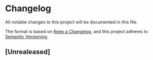 <!--
===========================================================================================
  $$$$$$\  $$\   $$\  $$$$$$\  $$\   $$\  $$$$$$\  $$$$$$$$\ $$\       $$$$$$\   $$$$$$\  
 $$  __$$\ $$ |  $$ |$$  __$$\ $$$\  $$ |$$  __$$\ $$  _____|$$ |     $$  __$$\ $$  __$$\ 
 $$ /  \__|$$ |  $$ |$$ /  $$ |$$$$\ $$ |$$ /  \__|$$ |      $$ |     $$ /  $$ |$$ /  \__|
 $$ |      $$$$$$$$ |$$$$$$$$ |$$ $$\$$ |$$ |$$$$\ $$$$$\    $$ |     $$ |  $$ |$$ |$$$$\ 
 $$ |      $$  __$$ |$$  __$$ |$$ \$$$$ |$$ |\_$$ |$$  __|   $$ |     $$ |  $$ |$$ |\_$$ |
 $$ |  $$\ $$ |  $$ |$$ |  $$ |$$ |\$$$ |$$ |  $$ |$$ |      $$ |     $$ |  $$ |$$ |  $$ |
 \$$$$$$  |$$ |  $$ |$$ |  $$ |$$ | \$$ |\$$$$$$  |$$$$$$$$\ $$$$$$$$\ $$$$$$  |\$$$$$$  |
  \______/ \__|  \__|\__|  \__|\__|  \__| \______/ \________|\________|\______/  \______/ 
===========================================================================================
                                           Changelog
 Author: Fabio Craig Wimmer Florey                                          Version: 0.0.1
===========================================================================================
                                          ~ NOTICE ~

          Project, Copyright © 2022, Fabio Craig Wimmer Florey - All Rights Reserved.

             Unless required by applicable law or agreed to in writing, software      
              distributed under the License is distributed on an "AS IS" BASIS,       
           WITHOUT WARRANTIES OR CONDITIONS OF ANY KIND, either express or implied.   

               See the License for the specific language governing permissions        
                             and limitations under the License.

 License: MIT-0                                          Terms and Conditions: ./LICENSE.md
============================================================================================
-->

# Changelog
All notable changes to this project will be documented in this file.

The format is based on [Keep a Changelog][Keep a Changelog], 
and this project adheres to [Semantic Versioning][Semantic Versioning].

## [Unrealeased]

<!--
## [0.0.0] - YYYY-MM-DD

### Added
- **Feature** : description of the new feature.

### Changed
- **Change** : description of the change in the existing functionality.

### Deprecated
- **Feature** : description of the deprecated feature and why it's considered deprecated and it's going to be removed.

### Removed
- **Feature** : description of the feature removed and why it was removed.

### Fixed 
- **Bug** : description of the bug fixed and how it was fixed.

### Security
- **Vulnerability** : description of the vulnerability.
-->

<!--------------- Hyperlinks ---------------->
[Keep a Changelog]: https://keepachangelog.com/en/1.0.0/
[Semantic Versioning]: https://semver.org/spec/v2.0.0.html

